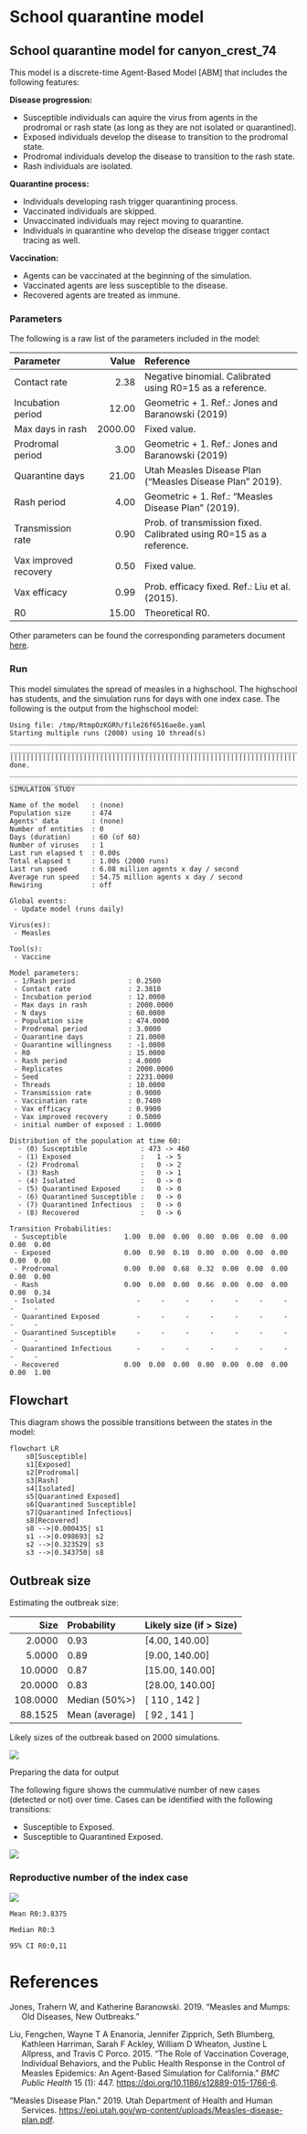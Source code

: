 # School quarantine model


## School quarantine model for canyon_crest_74

This model is a discrete-time Agent-Based Model \[ABM\] that includes
the following features:

**Disease progression:**

- Susceptible individuals can aquire the virus from agents in the
  prodromal or rash state (as long as they are not isolated or
  quarantined).
- Exposed individuals develop the disease to transition to the prodromal
  state.
- Prodromal individuals develop the disease to transition to the rash
  state.
- Rash individuals are isolated.

**Quarantine process:**

- Individuals developing rash trigger quarantining process.
- Vaccinated individuals are skipped.
- Unvaccinated individuals may reject moving to quarantine.
- Individuals in quarantine who develop the disease trigger contact
  tracing as well.

**Vaccination:**

- Agents can be vaccinated at the beginning of the simulation.
- Vaccinated agents are less susceptible to the disease.
- Recovered agents are treated as immune.

### Parameters

The following is a raw list of the parameters included in the model:

| Parameter             |   Value | Reference                                                           |
|:----------------------|--------:|:--------------------------------------------------------------------|
| Contact rate          |    2.38 | Negative binomial. Calibrated using R0=15 as a reference.           |
| Incubation period     |   12.00 | Geometric + 1. Ref.: Jones and Baranowski (2019)                    |
| Max days in rash      | 2000.00 | Fixed value.                                                        |
| Prodromal period      |    3.00 | Geometric + 1. Ref.: Jones and Baranowski (2019)                    |
| Quarantine days       |   21.00 | Utah Measles Disease Plan (“Measles Disease Plan” 2019).            |
| Rash period           |    4.00 | Geometric + 1. Ref.: “Measles Disease Plan” (2019).                 |
| Transmission rate     |    0.90 | Prob. of transmission fixed. Calibrated using R0=15 as a reference. |
| Vax improved recovery |    0.50 | Fixed value.                                                        |
| Vax efficacy          |    0.99 | Prob. efficacy fixed. Ref.: Liu et al. (2015).                      |
| R0                    |   15.00 | Theoretical R0.                                                     |

Other parameters can be found the corresponding parameters document
[here](canyon_crest_74_params.yaml).

### Run

This model simulates the spread of measles in a highschool. The
highschool has students, and the simulation runs for days with one index
case. The following is the output from the highschool model:

    Using file: /tmp/RtmpOzKGRh/file26f6516ae8e.yaml
    Starting multiple runs (2000) using 10 thread(s)
    _________________________________________________________________________
    _________________________________________________________________________
    ||||||||||||||||||||||||||||||||||||||||||||||||||||||||||||||||||||||||| done.
    ________________________________________________________________________________
    ________________________________________________________________________________
    SIMULATION STUDY

    Name of the model   : (none)
    Population size     : 474
    Agents' data        : (none)
    Number of entities  : 0
    Days (duration)     : 60 (of 60)
    Number of viruses   : 1
    Last run elapsed t  : 0.00s
    Total elapsed t     : 1.00s (2000 runs)
    Last run speed      : 6.08 million agents x day / second
    Average run speed   : 54.75 million agents x day / second
    Rewiring            : off

    Global events:
     - Update model (runs daily)

    Virus(es):
     - Measles

    Tool(s):
     - Vaccine

    Model parameters:
     - 1/Rash period             : 0.2500
     - Contact rate              : 2.3810
     - Incubation period         : 12.0000
     - Max days in rash          : 2000.0000
     - N days                    : 60.0000
     - Population size           : 474.0000
     - Prodromal period          : 3.0000
     - Quarantine days           : 21.0000
     - Quarantine willingness    : -1.0000
     - R0                        : 15.0000
     - Rash period               : 4.0000
     - Replicates                : 2000.0000
     - Seed                      : 2231.0000
     - Threads                   : 10.0000
     - Transmission rate         : 0.9000
     - Vaccination rate          : 0.7400
     - Vax efficacy              : 0.9900
     - Vax improved recovery     : 0.5000
     - initial number of exposed : 1.0000

    Distribution of the population at time 60:
      - (0) Susceptible             : 473 -> 460
      - (1) Exposed                 :   1 -> 5
      - (2) Prodromal               :   0 -> 2
      - (3) Rash                    :   0 -> 1
      - (4) Isolated                :   0 -> 0
      - (5) Quarantined Exposed     :   0 -> 0
      - (6) Quarantined Susceptible :   0 -> 0
      - (7) Quarantined Infectious  :   0 -> 0
      - (8) Recovered               :   0 -> 6

    Transition Probabilities:
     - Susceptible              1.00  0.00  0.00  0.00  0.00  0.00  0.00  0.00  0.00
     - Exposed                  0.00  0.90  0.10  0.00  0.00  0.00  0.00  0.00  0.00
     - Prodromal                0.00  0.00  0.68  0.32  0.00  0.00  0.00  0.00  0.00
     - Rash                     0.00  0.00  0.00  0.66  0.00  0.00  0.00  0.00  0.34
     - Isolated                    -     -     -     -     -     -     -     -     -
     - Quarantined Exposed         -     -     -     -     -     -     -     -     -
     - Quarantined Susceptible     -     -     -     -     -     -     -     -     -
     - Quarantined Infectious      -     -     -     -     -     -     -     -     -
     - Recovered                0.00  0.00  0.00  0.00  0.00  0.00  0.00  0.00  1.00

## Flowchart

This diagram shows the possible transitions between the states in the
model:

``` mermaid
flowchart LR
    s0[Susceptible]
    s1[Exposed]
    s2[Prodromal]
    s3[Rash]
    s4[Isolated]
    s5[Quarantined Exposed]
    s6[Quarantined Susceptible]
    s7[Quarantined Infectious]
    s8[Recovered]
    s0 -->|0.000435| s1
    s1 -->|0.098693| s2
    s2 -->|0.323529| s3
    s3 -->|0.343750| s8

```

## Outbreak size

Estimating the outbreak size:

|     Size | Probability    | Likely size (if \> Size) |
|---------:|:---------------|:-------------------------|
|   2.0000 | 0.93           | \[4.00, 140.00\]         |
|   5.0000 | 0.89           | \[9.00, 140.00\]         |
|  10.0000 | 0.87           | \[15.00, 140.00\]        |
|  20.0000 | 0.83           | \[28.00, 140.00\]        |
| 108.0000 | Median (50%\>) | \[ 110 , 142 \]          |
|  88.1525 | Mean (average) | \[ 92 , 141 \]           |

Likely sizes of the outbreak based on 2000 simulations.

![](canyon_crest_74_files/figure-commonmark/print-histogram-1.png)

Preparing the data for output

The following figure shows the cummulative number of new cases (detected
or not) over time. Cases can be identified with the following
transitions:

- Susceptible to Exposed.
- Susceptible to Quarantined Exposed.

![](canyon_crest_74_files/figure-commonmark/contact-tracing-1.png)

### Reproductive number of the index case

![](canyon_crest_74_files/figure-commonmark/reproductive-number-1.png)

    Mean R0:3.8375

    Median R0:3

    95% CI R0:0,11

# References

<div id="refs" class="references csl-bib-body hanging-indent"
entry-spacing="0">

<div id="ref-jones2019measles" class="csl-entry">

Jones, Trahern W, and Katherine Baranowski. 2019. “Measles and Mumps:
Old Diseases, New Outbreaks.”

</div>

<div id="ref-liuRoleVaccinationCoverage2015" class="csl-entry">

Liu, Fengchen, Wayne T A Enanoria, Jennifer Zipprich, Seth Blumberg,
Kathleen Harriman, Sarah F Ackley, William D Wheaton, Justine L
Allpress, and Travis C Porco. 2015. “The Role of Vaccination Coverage,
Individual Behaviors, and the Public Health Response in the Control of
Measles Epidemics: An Agent-Based Simulation for California.” *BMC
Public Health* 15 (1): 447. <https://doi.org/10.1186/s12889-015-1766-6>.

</div>

<div id="ref-MeaslesDiseasePlan2019" class="csl-entry">

“Measles Disease Plan.” 2019. Utah Department of Health and Human
Services.
<https://epi.utah.gov/wp-content/uploads/Measles-disease-plan.pdf>.

</div>

</div>
